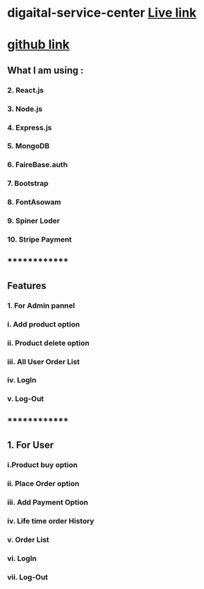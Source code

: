 # digaital-service-center [Live link](https://digital-service-center-459b7.web.app/)

# [github link](https://github.com/Shoman-28/digaital-service-center)

## What I am using :
### 2. React.js
### 3. Node.js
### 4. Express.js
### 5. MongoDB
### 6. FaireBase.auth
### 7. Bootstrap
### 8. FontAsowam
### 9. Spiner Loder
### 10. Stripe Payment
## ************
## Features
### 1. For Admin pannel
### i. Add product option
### ii. Product delete option
### iii. All User Order List
### iv. LogIn
### v. Log-Out
## ************
## 1. For User
### i.Product buy option
### ii. Place Order option
### iii. Add Payment Option
### iv. Life time order History
### v. Order List
### vi. LogIn
### vii. Log-Out
